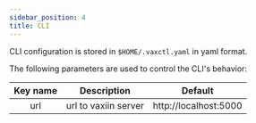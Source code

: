```yaml
---
sidebar_position: 4
title: CLI
---
```


CLI configuration is stored in `$HOME/.vaxctl.yaml` in yaml format.

The following parameters are used to control the CLI's behavior:

| Key name |      Description     |        Default        |
|:--------:|:--------------------:|:---------------------:|
| url      | url to vaxiin server | http://localhost:5000 |
